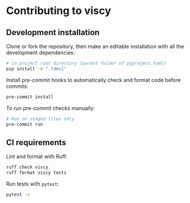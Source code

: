 # Contributing to viscy

## Development installation

Clone or fork the repository,
then make an editable installation with all the development dependencies:

```sh
# in project root directory (parent folder of pyproject.toml)
pip install -e ".[dev]"
```

Install pre-commit hooks to automatically check and format code before commits:

```sh
pre-commit install
```

To run pre-commit checks manually:

```sh
# Run on staged files only
pre-commit run
```

## CI requirements

Lint and format with Ruff:

```sh
ruff check viscy
ruff format viscy tests
```

Run tests with `pytest`:

```sh
pytest -v
```
